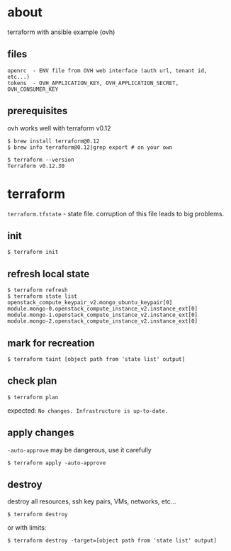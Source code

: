 # about

terraform with ansible example (ovh)

## files
```
openrc  - ENV file from OVH web interface (auth url, tenant id, etc...)
tokens  - OVH_APPLICATION_KEY, OVH_APPLICATION_SECRET, OVH_CONSUMER_KEY
```

## prerequisites
ovh works well with terraform v0.12
```
$ brew install terraform@0.12
$ brew info terraform@0.12|grep export # on your own

$ terraform --version
Terraform v0.12.30
```

# terraform
`terraform.tfstate` - state file. corruption of this file leads to big problems.

## init
```
$ terraform init
```

## refresh local state
```
$ terraform refresh
$ terraform state list
openstack_compute_keypair_v2.mongo_ubuntu_keypair[0]
module.mongo-0.openstack_compute_instance_v2.instance_ext[0]
module.mongo-1.openstack_compute_instance_v2.instance_ext[0]
module.mongo-2.openstack_compute_instance_v2.instance_ext[0]
```

## mark for recreation
```
$ terraform taint [object path from 'state list' output]
```

## check plan
```
$ terraform plan
```

expected: `No changes. Infrastructure is up-to-date.`

## apply changes
`-auto-approve` may be dangerous, use it carefully
```
$ terraform apply -auto-approve
```

## destroy
destroy all resources, ssh key pairs, VMs, networks, etc...
```
$ terraform destroy
```
or with limits:
```
$ terraform destroy -target=[object path from 'state list' output]
```
